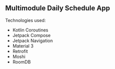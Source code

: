 ## Multimodule Daily Schedule App

Technologies used:

* Kotlin Coroutines
* Jetpack Compose
* Jetpack Navigation
* Material 3
* Retrofit
* Moshi
* RoomDB